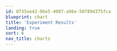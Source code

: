 ```yaml
---
id: 0735ae42-9be5-4087-a96e-507894375fca
blueprint: chart
title: 'Experiment Results'
landing: true
sort: 6
nav_title: charts
---
```

